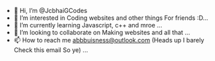 - 👋 Hi, I’m @JcbhaiGCodes
- 👀 I’m interested in Coding websites and other things For friends :D...
- 🌱 I’m currently learning Javascript, c++ and mroe  ...
- 💞️ I’m looking to collaborate on Making websites and all that ...
- 📫 How to reach me abbbuisness@outlook.com (Heads up I barely Check this email So ye) ...

<!---
JcbhaiGCodes/JcbhaiGCodes is a ✨ special ✨ repository because its `README.md` (this file) appears on your GitHub profile.
You can click the Preview link to take a look at your changes.
--->
